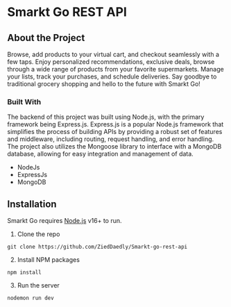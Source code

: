 # Smarkt Go REST API

## About the Project
  Browse, add products to your virtual cart, and checkout seamlessly with a few taps. Enjoy personalized recommendations, exclusive deals, browse through a wide range of products from your favorite supermarkets. Manage your lists, track your purchases, and schedule deliveries. Say goodbye to traditional grocery shopping and hello to the future with Smarkt Go!
  
### Built With
The backend of this project was built using Node.js, with the primary framework being Express.js. Express.js is a popular Node.js framework that simplifies the process of building APIs by providing a robust set of features and middleware, including routing, request handling, and error handling. The project also utilizes the Mongoose library to interface with a MongoDB database, allowing for easy integration and management of data. 


* NodeJs
* ExpressJs
* MongoDB


## Installation

Smarkt Go requires [Node.js](https://nodejs.org/) v16+ to run.


1. Clone the repo
``` 
git clone https://github.com/ZiedDaedly/Smarkt-go-rest-api
```

2. Install NPM packages
``` 
npm install
```
3. Run the server
``` 
nodemon run dev
```

